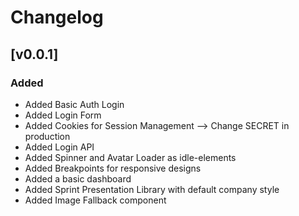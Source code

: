 # Changelog

## [v0.0.1]

### Added 

- Added Basic Auth Login
- Added Login Form
- Added Cookies for Session Management --> Change SECRET in production
- Added Login API
- Added Spinner and Avatar Loader as idle-elements
- Added Breakpoints for responsive designs 
- Added a basic dashboard 
- Added Sprint Presentation Library with default company style
- Added Image Fallback component